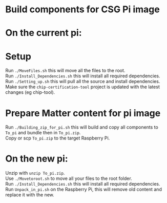 # Build components for CSG Pi image

# On the current pi: 

# Setup
Run `./MoveFiles.sh` this will move all the files to the root.  
Run `./Install_Dependencies.sh` this will install all required dependencies.                         
Run `./Setting_up.sh` this will pull all the source and install dependencies.                                               
Make sure the `chip-certification-tool` project is updated with the latest changes (eg chip-tool).

# Prepare Matter content for pi image
Run `./Building_zip_for_pi.sh` this will build and copy all components to `To_pi` and bundle then in `To_pi.zip`.  
Copy or scp `To_pi.zip` to the target Raspberry Pi.

# On the new pi:
 
Unzip with `unzip To_pi.zip`.  
Use `./Movetoroot.sh` to move all your files to the root folder.  
Run `./Install_Dependencies.sh` this will install all required dependencies.  
Run `Unpack_in_pi.sh` on the Raspberry Pi, this will remove old content and replace it with the new.
